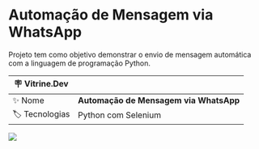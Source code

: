 # Automação de Mensagem via WhatsApp

Projeto tem como objetivo demonstrar o envio de mensagem automática com a linguagem de programação Python.

| :placard: Vitrine.Dev |     |
| -------------  | --- |
| :sparkles: Nome        | **Automação de Mensagem via WhatsApp**
| :label: Tecnologias | Python com Selenium 

<!-- Inserir imagem com a #vitrinedev ao final do link -->
![](https://i.pinimg.com/originals/54/2c/8b/542c8b091f6c1bc3a8a1c33a71466521.jpg#vitrinedev)

